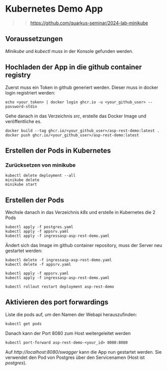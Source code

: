 # Kubernetes Demo App

>> https://github.com/quarkus-seminar/2024-lab-minikube

## Voraussetzungen

*Minikube* und *kubectl* muss in der Konsole gefunden werden.

## Hochladen der App in die github container registry

Zuerst muss ein Token in github generiert werden. Dieser muss in docker login registriert werden:

```
echo <your_token> | docker login ghcr.io -u <your_github_user> --password-stdin
```

Gehe danach in das Verzeichnis *src*, erstelle das Docker Image und veröffentliche es.

```
docker build --tag ghcr.io/<your_github_user>/asp-rest-demo:latest . 
docker push ghcr.io/<your_github_user>/asp-rest-demo:latest
```

## Erstellen der Pods in Kubernetes

### Zurücksetzen von minikube

```
kubectl delete deployment --all
minikube delete
minikube start
```

## Erstellen der Pods

Wechsle danach in das Verzeichnis *k8s* und erstelle in Kubernetes die 2 Pods

```
kubectl apply -f postgres.yaml
kubectl apply -f appsrv.yaml
kubectl apply -f ingressasp-asp-rest-demo.yaml
```

Ändert sich das Image im github container repository, muss der Server neu gestartet werden:

```
kubectl delete -f ingressasp-asp-rest-demo.yaml
kubectl delete -f appsrv.yaml

kubectl apply -f appsrv.yaml
kubectl apply -f ingressasp-asp-rest-demo.yaml

kubectl rollout restart deployment asp-rest-demo
```

## Aktivieren des port forwardings

Liste die pods auf, um den Namen der Webapi herauszufinden:

```
kubectl get pods
```

Danach kann der Port 8080 zum Host weitergeleitet werden

```
kubectl port-forward asp-rest-demo-<your_id> 8080:8080
```

Auf *http://localhost:8080/swagger* kann die App nun gestartet werden.
Sie verwendet den Pod von Postgres über den Servicenamen (Host ist *postgres*).
